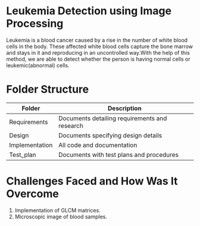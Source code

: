 # Leukemia Detection using Image Processing

Leukemia is a blood cancer caused by a rise in the number of white blood cells in the body. These affected white blood cells capture the bone marrow and stays in it and reproducing in an uncontrolled way.With the help of this method, we are able to detect whether the person is having normal cells or leukemic(abnormal) cells.

# Folder Structure

Folder              |      Description         
----                |      -----------          
Requirements	      |    Documents detailing requirements and research
Design	            |    Documents specifying design details
Implementation	    |    All code and documentation
Test_plan	          |    Documents with test plans and procedures

# Challenges Faced and How Was It Overcome

1. Implementation of GLCM matrices.
2. Microscopic image of blood samples.

